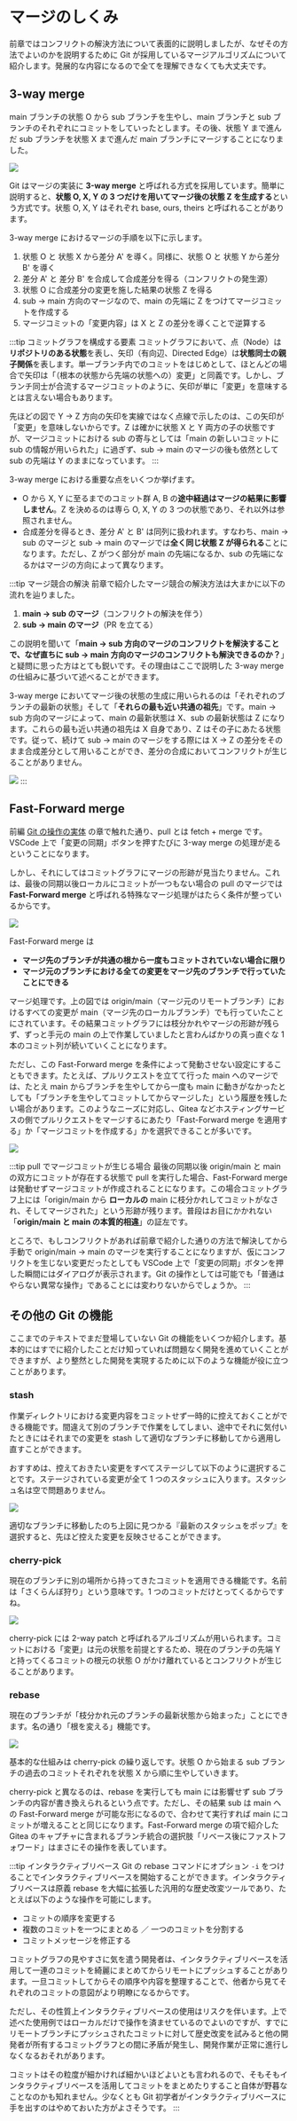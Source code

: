 # マージのしくみ

前章ではコンフリクトの解決方法について表面的に説明しましたが、なぜその方法でよいのかを説明するために Git が採用しているマージアルゴリズムについて紹介します。発展的な内容になるので全てを理解できなくても大丈夫です。

## 3-way merge

main ブランチの状態 O から sub ブランチを生やし、main ブランチと sub ブランチのそれぞれにコミットをしていったとします。その後、状態 Y まで進んだ sub ブランチを状態 X まで進んだ main ブランチにマージすることになりました。

![](https://md.trap.jp/uploads/upload_b68dd1f1c5a09a34ce8c46c1e7f418c8.png)

Git はマージの実装に **3-way merge** と呼ばれる方式を採用しています。簡単に説明すると、**状態 O, X, Y の 3 つだけを用いてマージ後の状態 Z を生成する**という方式です。状態 O, X, Y はそれぞれ base, ours, theirs と呼ばれることがあります。

3-way merge におけるマージの手順を以下に示します。

1. 状態 O と 状態 X から差分 A' を導く。同様に、状態 O と 状態 Y から差分 B' を導く
2. 差分 A' と 差分 B' を合成して合成差分を得る（コンフリクトの発生源）
3. 状態 O に合成差分の変更を施した結果の状態 Z を得る
4. sub → main 方向のマージなので、main の先端に Z をつけてマージコミットを作成する
5. マージコミットの「変更内容」は X と Z の差分を導くことで逆算する

:::tip コミットグラフを構成する要素
コミットグラフにおいて、点（Node）は**リポジトリのある状態**を表し、矢印（有向辺、Directed Edge）は**状態同士の親子関係**を表します。単一ブランチ内でのコミットをはじめとして、ほとんどの場合で矢印は「（根本の状態から先端の状態への）変更」と同義です。しかし、ブランチ同士が合流するマージコミットのように、矢印が単に「変更」を意味するとは言えない場合もあります。

先ほどの図で Y → Z 方向の矢印を実線ではなく点線で示したのは、この矢印が「変更」を意味しないからです。Z は確かに状態 X と Y 両方の子の状態ですが、マージコミットにおける sub の寄与としては「main の新しいコミットに sub の情報が用いられた」に過ぎず、sub → main のマージの後も依然として sub の先端は Y のままになっています。
:::

3-way merge における重要な点をいくつか挙げます。

- O から X, Y に至るまでのコミット群 A, B の**途中経過はマージの結果に影響しません**。Z を決めるのは専ら O, X, Y の 3 つの状態であり、それ以外は参照されません。
- 合成差分を得るとき、差分 A' と B' は同列に扱われます。すなわち、main → sub のマージと sub → main のマージでは**全く同じ状態 Z が得られる**ことになります。ただし、Z がつく部分が main の先端になるか、sub の先端になるかはマージの方向によって異なります。

:::tip マージ競合の解決
前章で紹介したマージ競合の解決方法は大まかに以下の流れを辿りました。

1. **main → sub のマージ**（コンフリクトの解決を伴う）
2. **sub → main のマージ**（PR を立てる）

この説明を聞いて「**main → sub 方向のマージのコンフリクトを解決することで、なぜ直ちに sub → main 方向のマージのコンフリクトも解決できるのか？**」と疑問に思った方はとても鋭いです。その理由はここで説明した 3-way merge の仕組みに基づいて述べることができます。

3-way merge においてマージ後の状態の生成に用いられるのは「それぞれのブランチの最新の状態」そして「**それらの最も近い共通の祖先**」です。main → sub 方向のマージによって、main の最新状態は X、sub の最新状態は Z になります。これらの最も近い共通の祖先は X 自身であり、Z はその子にあたる状態です。従って、続けて sub → main のマージをする際には X → Z の差分をそのまま合成差分として用いることができ、差分の合成においてコンフリクトが生じることがありません。

![](https://md.trap.jp/uploads/upload_6cca7b85d6c6811a7010e38ff59b6eea.png)
:::

## Fast-Forward merge

前編 [Git の操作の実体](/text/chapter-1/git-commands.html) の章で触れた通り、pull とは fetch + merge です。VSCode 上で「変更の同期」ボタンを押すたびに 3-way merge の処理が走るということになります。

しかし、それにしてはコミットグラフにマージの形跡が見当たりません。これは、最後の同期以後ローカルにコミットが一つもない場合の pull のマージでは **Fast-Forward merge** と呼ばれる特殊なマージ処理がはたらく条件が整っているからです。

![](https://md.trap.jp/uploads/upload_69385f8e803b6a200ae80e2acb986ad3.png)

Fast-Forward merge は

- **マージ先のブランチが共通の根から一度もコミットされていない場合に限り**
- **マージ元のブランチにおける全ての変更をマージ先のブランチで行っていたことにできる**

マージ処理です。上の図では origin/main（マージ元のリモートブランチ）におけるすべての変更が main（マージ先のローカルブランチ）でも行っていたことにされています。その結果コミットグラフには枝分かれやマージの形跡が残らず、ずっと手元の main の上で作業していましたと言わんばかりの真っ直ぐな 1 本のコミット列が続いていくことになります。

ただし、この Fast-Forward merge を条件によって発動させない設定にすることもできます。たとえば、プルリクエストを立てて行った main へのマージでは、たとえ main からブランチを生やしてから一度も main に動きがなかったとしても「ブランチを生やしてコミットしてからマージした」という履歴を残したい場合があります。このようなニーズに対応し、Gitea などホスティングサービスの側でプルリクエストをマージするにあたり「Fast-Forward merge を適用する」か「マージコミットを作成する」かを選択できることが多いです。

![](https://md.trap.jp/uploads/upload_acdb1fa65450011ad68c4293444770fa.png)

:::tip pull でマージコミットが生じる場合
最後の同期以後 origin/main と main の双方にコミットが存在する状態で pull を実行した場合、Fast-Forward merge は発動せずマージコミットが作成されることになります。この場合コミットグラフ上には「origin/main から **ローカルの** main に枝分かれしてコミットがなされ、そしてマージされた」という形跡が残ります。普段はお目にかかれない「**origin/main と main の本質的相違**」の証左です。

ところで、もしコンフリクトがあれば前章で紹介した通りの方法で解決してから手動で origin/main → main のマージを実行することになりますが、仮にコンフリクトを生じない変更だったとしても VSCode 上で「変更の同期」ボタンを押した瞬間にはダイアログが表示されます。Git の操作としては可能でも「普通はやらない異常な操作」であることには変わりないからでしょうか。
:::

## その他の Git の機能

ここまでのテキストでまだ登場していない Git の機能をいくつか紹介します。基本的にはすでに紹介したことだけ知っていれば問題なく開発を進めていくことができますが、より整然とした開発を実現するために以下のような機能が役に立つことがあります。

### stash

作業ディレクトリにおける変更内容をコミットせず一時的に控えておくことができる機能です。間違えて別のブランチで作業をしてしまい、途中でそれに気付いたときにはそれまでの変更を stash して適切なブランチに移動してから適用し直すことができます。

おすすめは、控えておきたい変更をすべてステージして以下のように選択することです。ステージされている変更が全て 1 つのスタッシュに入ります。スタッシュ名は空で問題ありません。

![](https://md.trap.jp/uploads/upload_523a3518ad615f079acc3530beb9bbda.png)

適切なブランチに移動したのち上図に見つかる『最新のスタッシュをポップ』を選択すると、先ほど控えた変更を反映させることができます。

### cherry-pick

現在のブランチに別の場所から持ってきたコミットを適用できる機能です。名前は「さくらんぼ狩り」という意味です。1 つのコミットだけとってくるからですね。

![](https://md.trap.jp/uploads/upload_e45ed3daaea5c91ba9d964bc11efc2b2.png)

cherry-pick には 2-way patch と呼ばれるアルゴリズムが用いられます。コミットにおける「変更」は元の状態を前提とするため、現在のブランチの先端 Y と持ってくるコミットの根元の状態 O がかけ離れているとコンフリクトが生じることがあります。

### rebase

現在のブランチが「枝分かれ元のブランチの最新状態から始まった」ことにできます。名の通り「根を変える」機能です。

![](https://md.trap.jp/uploads/upload_ef671a738d519b0732e081e5bf502ffe.png)

基本的な仕組みは cherry-pick の繰り返しです。状態 O から始まる sub ブランチの過去のコミットそれぞれを状態 X から順に生やしていきます。

cherry-pick と異なるのは、rebase を実行しても main には影響せず sub ブランチの内容が書き換えられるという点です。ただし、その結果 sub は main への Fast-Forward merge が可能な形になるので、合わせて実行すれば main にコミットが増えることと同じになります。Fast-Forward merge の項で紹介した Gitea のキャプチャに含まれるブランチ統合の選択肢「リベース後にファストフォワード」はまさにその操作を表しています。

:::tip インタラクティブリベース
Git の rebase コマンドにオプション `-i` をつけることでインタラクティブリベースを開始することができます。インタラクティブリベースは原義 rebase を大幅に拡張した汎用的な歴史改変ツールであり、たとえば以下のような操作を可能にします。

- コミットの順序を変更する
- 複数のコミットを一つにまとめる ／ 一つのコミットを分割する
- コミットメッセージを修正する

コミットグラフの見やすさに気を遣う開発者は、インタラクティブリベースを活用して一連のコミットを綺麗にまとめてからリモートにプッシュすることがあります。一旦コミットしてからその順序や内容を整理することで、他者から見てそれぞれのコミットの意図がより明瞭になるからです。

ただし、その性質上インタラクティブリベースの使用はリスクを伴います。上で述べた使用例ではローカルだけで操作を済ませているのでよいのですが、すでにリモートブランチにプッシュされたコミットに対して歴史改変を試みると他の開発者が所有するコミットグラフとの間に矛盾が発生し、開発作業が正常に進行しなくなるおそれがあります。

コミットはその粒度が細かければ細かいほどよいとも言われるので、そもそもインタラクティブリベースを活用してコミットをまとめたりすること自体が野暮なことなのかも知れません。少なくとも Git 初学者がインタラクティブリベースに手を出すのはやめておいた方がよさそうです。
:::